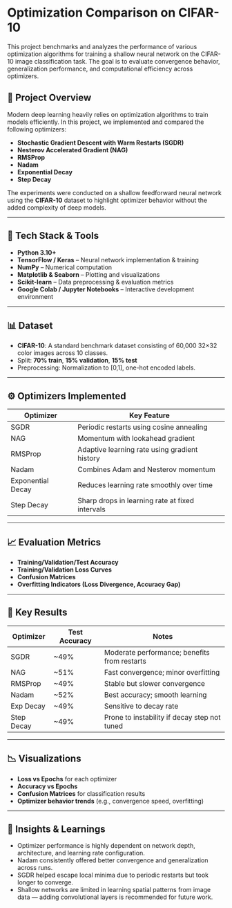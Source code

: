 # Optimization Comparison on CIFAR-10

This project benchmarks and analyzes the performance of various optimization algorithms for training a shallow neural network on the CIFAR-10 image classification task. The goal is to evaluate convergence behavior, generalization performance, and computational efficiency across optimizers.

## 📌 Project Overview

Modern deep learning heavily relies on optimization algorithms to train models efficiently. In this project, we implemented and compared the following optimizers:

- **Stochastic Gradient Descent with Warm Restarts (SGDR)**
- **Nesterov Accelerated Gradient (NAG)**
- **RMSProp**
- **Nadam**
- **Exponential Decay**
- **Step Decay**

The experiments were conducted on a shallow feedforward neural network using the **CIFAR-10** dataset to highlight optimizer behavior without the added complexity of deep models.

---

## 🔧 Tech Stack & Tools

- **Python 3.10+**
- **TensorFlow / Keras** – Neural network implementation & training
- **NumPy** – Numerical computation
- **Matplotlib & Seaborn** – Plotting and visualizations
- **Scikit-learn** – Data preprocessing & evaluation metrics
- **Google Colab / Jupyter Notebooks** – Interactive development environment

---

## 📊 Dataset

- **CIFAR-10**: A standard benchmark dataset consisting of 60,000 32×32 color images across 10 classes.
- Split: **70% train**, **15% validation**, **15% test**
- Preprocessing: Normalization to [0,1], one-hot encoded labels.

---

## ⚙️ Optimizers Implemented

| Optimizer                | Key Feature                                      |
|--------------------------|--------------------------------------------------|
| SGDR                     | Periodic restarts using cosine annealing         |
| NAG                      | Momentum with lookahead gradient                 |
| RMSProp                  | Adaptive learning rate using gradient history    |
| Nadam                   | Combines Adam and Nesterov momentum              |
| Exponential Decay        | Reduces learning rate smoothly over time        |
| Step Decay               | Sharp drops in learning rate at fixed intervals  |

---

## 📈 Evaluation Metrics

- **Training/Validation/Test Accuracy**
- **Training/Validation Loss Curves**
- **Confusion Matrices**
- **Overfitting Indicators (Loss Divergence, Accuracy Gap)**

---

## 🧪 Key Results

| Optimizer      | Test Accuracy | Notes                                       |
|----------------|---------------|---------------------------------------------|
| SGDR           | ~49%          | Moderate performance; benefits from restarts |
| NAG            | ~51%          | Fast convergence; minor overfitting         |
| RMSProp        | ~49%          | Stable but slower convergence               |
| Nadam          | ~52%          | Best accuracy; smooth learning              |
| Exp Decay      | ~49%          | Sensitive to decay rate                     |
| Step Decay     | ~49%          | Prone to instability if decay step not tuned |

---

## 📉 Visualizations

- **Loss vs Epochs** for each optimizer
- **Accuracy vs Epochs**
- **Confusion Matrices** for classification results
- **Optimizer behavior trends** (e.g., convergence speed, overfitting)

---

## 🧠 Insights & Learnings

- Optimizer performance is highly dependent on network depth, architecture, and learning rate configuration.
- Nadam consistently offered better convergence and generalization across runs.
- SGDR helped escape local minima due to periodic restarts but took longer to converge.
- Shallow networks are limited in learning spatial patterns from image data — adding convolutional layers is recommended for future work.


